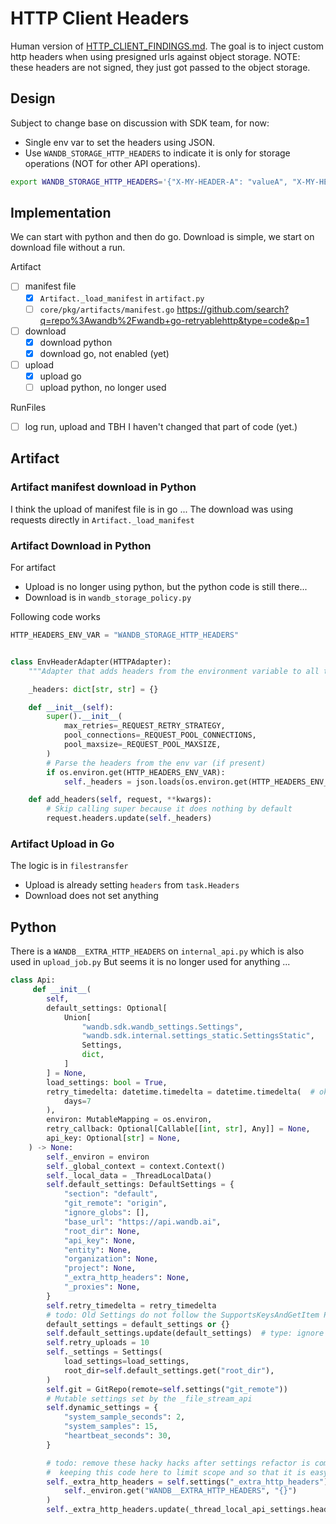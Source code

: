 # HTTP Client Headers

Human version of [HTTP_CLIENT_FINDINGS.md](HTTP_CLIENT_FINDINGS.md).
The goal is to inject custom http headers when using presigned urls against object storage.
NOTE: these headers are not signed, they just got passed to the object storage.

## Design

Subject to change base on discussion with SDK team, for now:

- Single env var to set the headers using JSON.
- Use `WANDB_STORAGE_HTTP_HEADERS` to indicate it is only for storage operations (NOT for other API operations).

```bash
export WANDB_STORAGE_HTTP_HEADERS='{"X-MY-HEADER-A": "valueA", "X-MY-HEADER-B": "valueB"}'
```

## Implementation

We can start with python and then do go. Download is simple, we start on download file without a run.

Artifact

- [ ] manifest file
  - [x] `Artifact._load_manifest` in `artifact.py`
  - [ ] `core/pkg/artifacts/manifest.go` https://github.com/search?q=repo%3Awandb%2Fwandb+go-retryablehttp&type=code&p=1
- [ ] download
  - [x] download python
  - [x] download go, not enabled (yet)
- [ ] upload
  - [x] upload go
  - [ ] upload python, no longer used

RunFiles

- [ ] log run, upload and TBH I haven't changed that part of code (yet.)

## Artifact

### Artifact manifest download in Python

I think the upload of manifest file is in go ...
The download was using requests directly in `Artifact._load_manifest`

### Artifact Download in Python

For artifact

- Upload is no longer using python, but the python code is still there...
- Download is in `wandb_storage_policy.py`

Following code works

```python
HTTP_HEADERS_ENV_VAR = "WANDB_STORAGE_HTTP_HEADERS"


class EnvHeaderAdapter(HTTPAdapter):
    """Adapter that adds headers from the environment variable to all the request."""

    _headers: dict[str, str] = {}

    def __init__(self):
        super().__init__(
            max_retries=_REQUEST_RETRY_STRATEGY,
            pool_connections=_REQUEST_POOL_CONNECTIONS,
            pool_maxsize=_REQUEST_POOL_MAXSIZE,
        )
        # Parse the headers from the env var (if present)
        if os.environ.get(HTTP_HEADERS_ENV_VAR):
            self._headers = json.loads(os.environ.get(HTTP_HEADERS_ENV_VAR))

    def add_headers(self, request, **kwargs):
        # Skip calling super because it does nothing by default
        request.headers.update(self._headers)
```

### Artifact Upload in Go

The logic is in `filestransfer`

- Upload is already setting `headers` from `task.Headers`
- Download does not set anything

## Python

There is a `WANDB__EXTRA_HTTP_HEADERS` on `internal_api.py` which is also used in `upload_job.py`
But seems it is no longer used for anything ...

```python
class Api:
     def __init__(
        self,
        default_settings: Optional[
            Union[
                "wandb.sdk.wandb_settings.Settings",
                "wandb.sdk.internal.settings_static.SettingsStatic",
                Settings,
                dict,
            ]
        ] = None,
        load_settings: bool = True,
        retry_timedelta: datetime.timedelta = datetime.timedelta(  # okay because it's immutable
            days=7
        ),
        environ: MutableMapping = os.environ,
        retry_callback: Optional[Callable[[int, str], Any]] = None,
        api_key: Optional[str] = None,
    ) -> None:
        self._environ = environ
        self._global_context = context.Context()
        self._local_data = _ThreadLocalData()
        self.default_settings: DefaultSettings = {
            "section": "default",
            "git_remote": "origin",
            "ignore_globs": [],
            "base_url": "https://api.wandb.ai",
            "root_dir": None,
            "api_key": None,
            "entity": None,
            "organization": None,
            "project": None,
            "_extra_http_headers": None,
            "_proxies": None,
        }
        self.retry_timedelta = retry_timedelta
        # todo: Old Settings do not follow the SupportsKeysAndGetItem Protocol
        default_settings = default_settings or {}
        self.default_settings.update(default_settings)  # type: ignore
        self.retry_uploads = 10
        self._settings = Settings(
            load_settings=load_settings,
            root_dir=self.default_settings.get("root_dir"),
        )
        self.git = GitRepo(remote=self.settings("git_remote"))
        # Mutable settings set by the _file_stream_api
        self.dynamic_settings = {
            "system_sample_seconds": 2,
            "system_samples": 15,
            "heartbeat_seconds": 30,
        }

        # todo: remove these hacky hacks after settings refactor is complete
        #  keeping this code here to limit scope and so that it is easy to remove later
        self._extra_http_headers = self.settings("_extra_http_headers") or json.loads(
            self._environ.get("WANDB__EXTRA_HTTP_HEADERS", "{}")
        )
        self._extra_http_headers.update(_thread_local_api_settings.headers or {})
```

